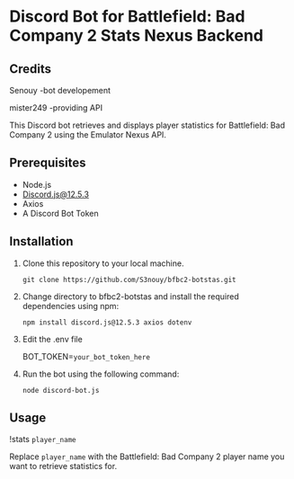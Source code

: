 # Discord Bot for Battlefield: Bad Company 2 Stats Nexus Backend
## Credits
Senouy -bot developement

mister249 -providing API

This Discord bot retrieves and displays player statistics for Battlefield: Bad Company 2 using the Emulator Nexus API.

## Prerequisites

- Node.js
- Discord.js@12.5.3
- Axios
- A Discord Bot Token

## Installation

1. Clone this repository to your local machine.

   `git clone https://github.com/S3nouy/bfbc2-botstas.git`

2. Change directory to bfbc2-botstas and install the required dependencies using npm:

   `npm install discord.js@12.5.3 axios dotenv`
   
3. Edit the .env file
   
   BOT_TOKEN=`your_bot_token_here`

4. Run the bot using the following command:

   `node discord-bot.js`

## Usage


   !stats `player_name`

Replace `player_name` with the Battlefield: Bad Company 2 player name you want to retrieve statistics for.
